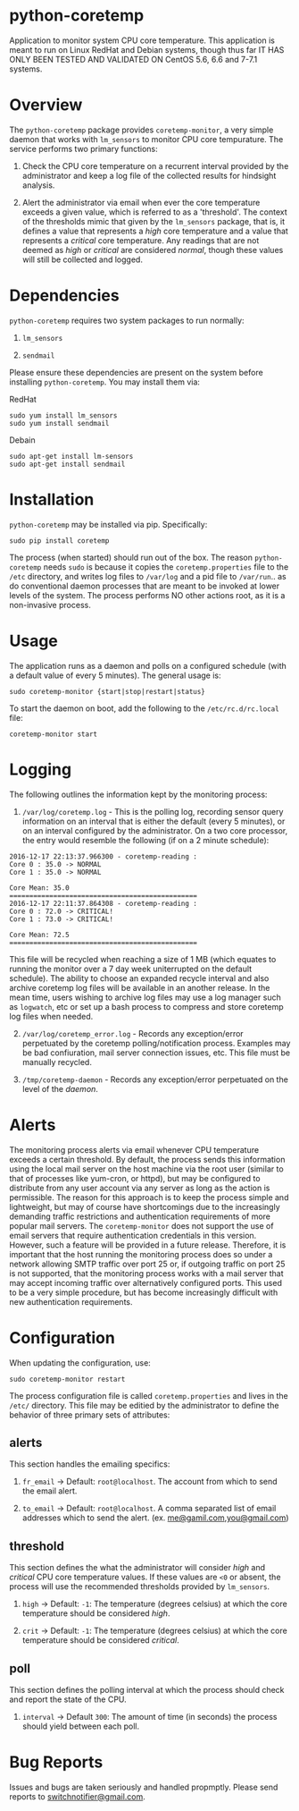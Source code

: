 # python-coretemp

Application to monitor system CPU core temperature. This application is meant to run on Linux RedHat and Debian systems, though thus far IT HAS ONLY BEEN TESTED AND VALIDATED ON CentOS 5.6, 6.6 and 7-7.1 systems. 

# Overview 

The `python-coretemp` package provides `coretemp-monitor`, a very simple daemon that works with `lm_sensors` to monitor CPU core tempurature. The service performs two primary functions:

1. Check the CPU core temperature on a recurrent interval provided by the administrator and keep a log file of the collected results for hindsight analysis.    

2. Alert the administrator via email when ever the core temperature exceeds a given value, which is referred to as a 'threshold'. The context of the thresholds mimic that given by the `lm_sensors` package, that is, it defines a value that represents a *high* core temperature and a value that represents a *critical* core temperature. Any readings that are not deemed as *high* or *critical* are considered *normal*, though these values will still be collected and logged.   

# Dependencies    

`python-coretemp` requires two system packages to run normally:

1. `lm_sensors`

2. `sendmail`    

Please ensure these dependencies are present on the system before installing `python-coretemp`. You may install them via:

RedHat
```
sudo yum install lm_sensors
sudo yum install sendmail
```
Debain
```
sudo apt-get install lm-sensors
sudo apt-get install sendmail
```

# Installation

`python-coretemp` may be installed via pip. Specifically:

```
sudo pip install coretemp    
```
The process (when started) should run out of the box. The reason `python-coretemp` needs `sudo` is because it copies the `coretemp.properties` file to the `/etc` directory, and writes log files to `/var/log` and a pid file to `/var/run`.. as do conventional daemon processes that are meant to be invoked at lower levels of the system. The process performs NO other actions root, as it is a non-invasive process.  

# Usage

The application runs as a daemon and polls on a configured schedule (with a default value of every 5 minutes). The general usage is:

```
sudo coretemp-monitor {start|stop|restart|status}
```
To start the daemon on boot, add the following to the `/etc/rc.d/rc.local` file:

```
coretemp-monitor start
```

# Logging

The following outlines the information kept by the monitoring process:

1. `/var/log/coretemp.log` - This is the polling log, recording sensor query information on an interval that is either the default (every 5 minutes), or on an interval configured by the administrator. On a two core processor, the entry would resemble the following (if on a 2 minute schedule):

```
2016-12-17 22:13:37.966300 - coretemp-reading :
Core 0 : 35.0 -> NORMAL
Core 1 : 35.0 -> NORMAL

Core Mean: 35.0
===============================================
2016-12-17 22:11:37.864308 - coretemp-reading :
Core 0 : 72.0 -> CRITICAL!
Core 1 : 73.0 -> CRITICAL!

Core Mean: 72.5
===============================================
```
This file will be recycled when reaching a size of 1 MB (which equates to running the monitor over a 7 day week uniterrupted on the default schedule). The ability to choose an expanded recycle interval and also archive coretemp log files will be available in an another release. In the mean time, users wishing to archive log files may use a log manager such as `logwatch`, etc or set up a bash process to compress and store coretemp log files when needed. 

2. `/var/log/coretemp_error.log` - Records any exception/error perpetuated by the coretemp polling/notification process. Examples may be bad confiuration, mail server connection issues, etc. This file must be manually recycled. 

3. `/tmp/coretemp-daemon` - Records any exception/error perpetuated on the level of the *daemon*.

# Alerts

The monitoring process alerts via email whenever CPU temperature exceeds a certain threshold. By default, the process sends this information using the local mail server on the host machine via the root user (similar to that of processes like yum-cron, or httpd), but may be configured to distribute from any user account via any server as long as the action is permissible. The reason for this approach is to keep the process simple and lightweight, but may of course have shortcomings due to the increasingly demanding traffic restrictions and authentication requirements of more popular mail servers.  The `coretemp-monitor` does not support the use of email servers that require authentication credentials in this version. However, such a feature will be provided in a future release. Therefore, it is important that the host running the monitoring process does so under a network allowing SMTP traffic over port 25 or, if outgoing traffic on port 25 is not supported, that the monitoring process works with a mail server that may accept incoming traffic over alternatively configured ports. This used to be a very simple procedure, but has become increasingly difficult with new authentication requirements.     

# Configuration

When updating the configuration, use:    

```
sudo coretemp-monitor restart
```

The process configuration file is called `coretemp.properties` and lives in the `/etc/` directory. This file may be editied by the administrator to define the behavior of three primary sets of attributes:

## alerts

This section handles the emailing specifics:

1. `fr_email` -> Default: `root@localhost`. The account from which to send the email alert.

2. `to_email` -> Default: `root@localhost`. A comma separated list of email addresses which to send the alert. (ex. me@gamil.com,you@gmail.com)

## threshold 

This section defines the what the administrator will consider *high* and *critical* CPU core temperature values. If these values are `<0` or absent, the process will use the recommended thresholds provided by `lm_sensors`. 

1. `high` -> Default: `-1`: The temperature (degrees celsius) at which the core temperature should be considered *high*.

2. `crit` -> Default: `-1`: The temperature (degrees celsius) at which the core temperature should be considered *critical*. 

## poll        

This section defines the polling interval at which the process should check and report the state of the CPU. 
1. `interval` -> Default `300`: The amount of time (in seconds) the process should yield between each poll.    

# Bug Reports

Issues and bugs are taken seriously and handled propmptly. Please send reports to switchnotifier@gmail.com.
